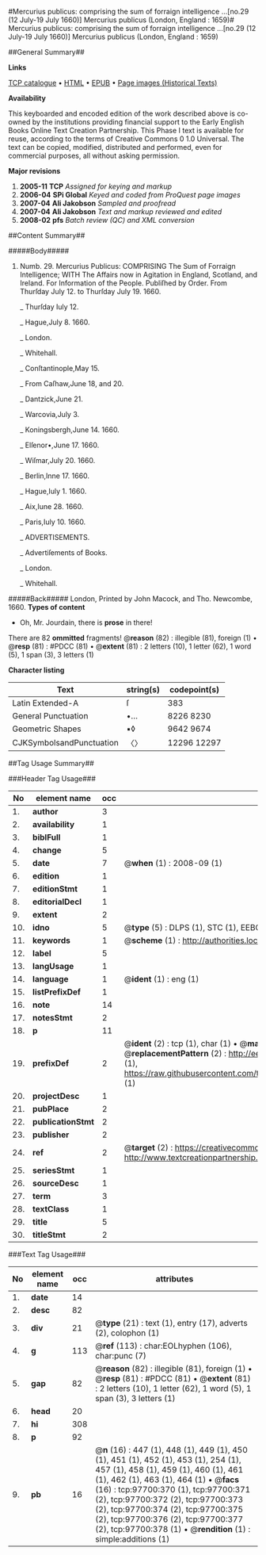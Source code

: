 #Mercurius publicus: comprising the sum of forraign intelligence ...[no.29 (12 July-19 July 1660)] Mercurius publicus (London, England : 1659)#
Mercurius publicus: comprising the sum of forraign intelligence ...[no.29 (12 July-19 July 1660)]
Mercurius publicus (London, England : 1659)

##General Summary##

**Links**

[TCP catalogue](http://www.ota.ox.ac.uk/tcp/)  • 
[HTML](http://tei.it.ox.ac.uk/tcp/Texts-HTML/free/A71/A71350.html)  • 
[EPUB](http://tei.it.ox.ac.uk/tcp/Texts-EPUB/free/A71/A71350.epub) • 
[Page images (Historical Texts)](https://data.historicaltexts.jisc.ac.uk/view?pubId=eebo-53403907e&pageId=eebo-53403907e-97700-1)

**Availability**

This keyboarded and encoded edition of the
	       work described above is co-owned by the institutions
	       providing financial support to the Early English Books
	       Online Text Creation Partnership. This Phase I text is
	       available for reuse, according to the terms of Creative
	       Commons 0 1.0 Universal. The text can be copied,
	       modified, distributed and performed, even for
	       commercial purposes, all without asking permission.

**Major revisions**

1. __2005-11__ __TCP__ *Assigned for keying and markup*
1. __2006-04__ __SPi Global__ *Keyed and coded from ProQuest page images*
1. __2007-04__ __Ali Jakobson__ *Sampled and proofread*
1. __2007-04__ __Ali Jakobson__ *Text and markup reviewed and edited*
1. __2008-02__ __pfs__ *Batch review (QC) and XML conversion*

##Content Summary##

#####Body#####

1. Numb. 29. Mercurius Publicus: COMPRISING The Sum of Forraign Intelligence; WITH The Affairs now in Agitation in England, Scotland, and Ireland. For Information of the People. Publiſhed by Order. From Thurſday July 12. to Thurſday July 19. 1660.

    _ Thurſday Iuly 12.

    _ Hague,July 8. 1660.

    _ London.

    _ Whitehall.

    _ Conſtantinople,May 15.

    _ From Caſhaw,June 18, and 20.

    _ Dantzick,June 21.

    _ Warcovia,July 3.

    _ Koningsbergh,June 14. 1660.

    _ Elſenor•,June 17. 1660.

    _ Wiſmar,July 20. 1660.

    _ Berlin,Inne 17. 1660.

    _ Hague,Iuly 1. 1660.

    _ Aix,Iune 28. 1660.

    _ Paris,Iuly 10. 1660.

    _ ADVERTISEMENTS.

    _ Advertiſements of Books.

    _ London.

    _ Whitehall.

#####Back#####
London, Printed by John Macock, and Tho. Newcombe, 1660.
**Types of content**

  * Oh, Mr. Jourdain, there is **prose** in there!

There are 82 **ommitted** fragments! 
 @__reason__ (82) : illegible (81), foreign (1)  •  @__resp__ (81) : #PDCC (81)  •  @__extent__ (81) : 2 letters (10), 1 letter (62), 1 word (5), 1 span (3), 3 letters (1)

**Character listing**


|Text|string(s)|codepoint(s)|
|---|---|---|
|Latin Extended-A|ſ|383|
|General Punctuation|•…|8226 8230|
|Geometric Shapes|▪◊|9642 9674|
|CJKSymbolsandPunctuation|〈〉|12296 12297|

##Tag Usage Summary##

###Header Tag Usage###

|No|element name|occ|attributes|
|---|---|---|---|
|1.|__author__|3||
|2.|__availability__|1||
|3.|__biblFull__|1||
|4.|__change__|5||
|5.|__date__|7| @__when__ (1) : 2008-09 (1)|
|6.|__edition__|1||
|7.|__editionStmt__|1||
|8.|__editorialDecl__|1||
|9.|__extent__|2||
|10.|__idno__|5| @__type__ (5) : DLPS (1), STC (1), EEBO-CITATION (1), OCLC (1), VID (1)|
|11.|__keywords__|1| @__scheme__ (1) : http://authorities.loc.gov/ (1)|
|12.|__label__|5||
|13.|__langUsage__|1||
|14.|__language__|1| @__ident__ (1) : eng (1)|
|15.|__listPrefixDef__|1||
|16.|__note__|14||
|17.|__notesStmt__|2||
|18.|__p__|11||
|19.|__prefixDef__|2| @__ident__ (2) : tcp (1), char (1)  •  @__matchPattern__ (2) : ([0-9\-]+):([0-9IVX]+) (1), (.+) (1)  •  @__replacementPattern__ (2) : http://eebo.chadwyck.com/downloadtiff?vid=$1&page=$2 (1), https://raw.githubusercontent.com/textcreationpartnership/Texts/master/tcpchars.xml#$1 (1)|
|20.|__projectDesc__|1||
|21.|__pubPlace__|2||
|22.|__publicationStmt__|2||
|23.|__publisher__|2||
|24.|__ref__|2| @__target__ (2) : https://creativecommons.org/publicdomain/zero/1.0/ (1), http://www.textcreationpartnership.org/docs/. (1)|
|25.|__seriesStmt__|1||
|26.|__sourceDesc__|1||
|27.|__term__|3||
|28.|__textClass__|1||
|29.|__title__|5||
|30.|__titleStmt__|2||


###Text Tag Usage###

|No|element name|occ|attributes|
|---|---|---|---|
|1.|__date__|14||
|2.|__desc__|82||
|3.|__div__|21| @__type__ (21) : text (1), entry (17), adverts (2), colophon (1)|
|4.|__g__|113| @__ref__ (113) : char:EOLhyphen (106), char:punc (7)|
|5.|__gap__|82| @__reason__ (82) : illegible (81), foreign (1)  •  @__resp__ (81) : #PDCC (81)  •  @__extent__ (81) : 2 letters (10), 1 letter (62), 1 word (5), 1 span (3), 3 letters (1)|
|6.|__head__|20||
|7.|__hi__|308||
|8.|__p__|92||
|9.|__pb__|16| @__n__ (16) : 447 (1), 448 (1), 449 (1), 450 (1), 451 (1), 452 (1), 453 (1), 254 (1), 457 (1), 458 (1), 459 (1), 460 (1), 461 (1), 462 (1), 463 (1), 464 (1)  •  @__facs__ (16) : tcp:97700:370 (1), tcp:97700:371 (2), tcp:97700:372 (2), tcp:97700:373 (2), tcp:97700:374 (2), tcp:97700:375 (2), tcp:97700:376 (2), tcp:97700:377 (2), tcp:97700:378 (1)  •  @__rendition__ (1) : simple:additions (1)|
